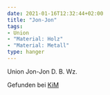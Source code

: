 ```yaml
---
date: 2021-01-16T12:32:44+02:00
title: "Jon-Jon"
tags:
- Union
- "Material: Holz"
- "Material: Metall"
type: hanger
---
```

Union Jon-Jon
D. B. Wz.

<div class="source">Gefunden bei <a href="https://www.neue-arbeit-brockensammlung.de/geschaefte/zweigstelle-kim/">KiM</a></div>
